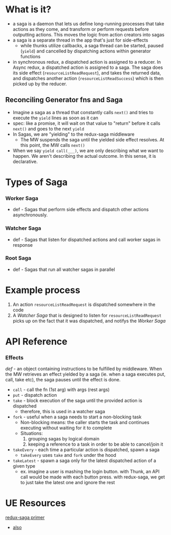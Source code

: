 
# What is it?
- a saga is a daemon that lets us define long-running processes that take actions as they come, and transform or perform requests before outputting actions. This moves the logic from action creators into sagas
- a saga is a separate thread in the app that's just for side-effects
	- while thunks utilize callbacks, a saga thread can be started, paused (`yield`) and cancelled by dispatching actions within generator functions
- in synchronous redux, a dispatched action is assigned to a reducer. In Async redux, a dispatched action is assigned to a saga. The saga does its side effect (`resourceListReadRequest`), and takes the returned data, and dispatches another action (`resourceListReadSuccess`) which is then picked up by the reducer.

## Reconciling Generator fns and Saga
- Imagine a saga as a thread that constantly calls `next()` and tries to execute the `yield` lines as soon as it can
- spec: like a promise, it will wait on that value to "return" before it calls `next()` and goes to the next `yield`
- In Sagas, we are "yielding" to the redux-saga middleware
	- The MW suspends the saga until the yielded side effect resolves. At this point, the MW calls `next()`
- When we say `yield call(___)`, we are only describing what we want to happen. We aren't describing the actual outcome. In this sense, it is declarative.

# Types of Saga
### Worker Saga
- def - Sagas that perform side effects and dispatch other actions asynchronously.

### Watcher Saga
- def - Sagas that listen for dispatched actions and call worker sagas in response

### Root Saga
- def - Sagas that run all watcher sagas in parallel

# Example process
1. An action `resourceListReadRequest` is dispatched somewhere in the code
2. A *Watcher Saga* that is designed to listen for `resourceListReadRequest` picks up on the fact that it was dispatched, and notifys the *Worker Saga*

# API Reference
### Effects
*def* - an object containing instructions to be fulfilled by middleware. When the MW retrieves an effect yielded by a saga (ie. when a saga executes put, call, take etc), the saga pauses until the effect is done.
- `call` - call the fn (1st arg) with args (rest args)
- `put` - dispatch action
- `take` - block execution of the saga until the provided action is dispatched
	- therefore, this is used in a watcher saga
- `fork` - useful when a saga needs to start a non-blocking task
	- Non-blocking means: the caller starts the task and continues executing without waiting for it to complete
	- Situations:
		1. grouping sagas by logical domain
		2. keeping a reference to a task in order to be able to cancel/join it
- `takeEvery` - each time a particular action is dispatched, spawn a saga
	- `takeEvery` uses `take` and `fork` under the hood
- `takeLatest` - spawn a saga only for the latest dispatched action of a given type
	- ex.  imagine a user is mashing the login button. with Thunk, an API call would be made with each button press. with redux-saga, we get to just take the latest one and ignore the rest

# UE Resources
[redux-saga primer](https://flaviocopes.com/redux-saga/)
- [also](https://medium.com/appsflyer/dont-call-me-i-ll-call-you-side-effects-management-with-redux-saga-part-2-cd16f6bcdbcd)
